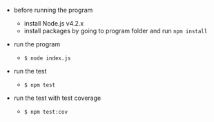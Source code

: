 - before running the program
  - install Node.js v4.2.x
  - install packages by going to program folder and run `npm install`

- run the program
  - `$ node index.js`

- run the test
  - `$ npm test`

- run the test with test coverage
  - `$ npm test:cov`